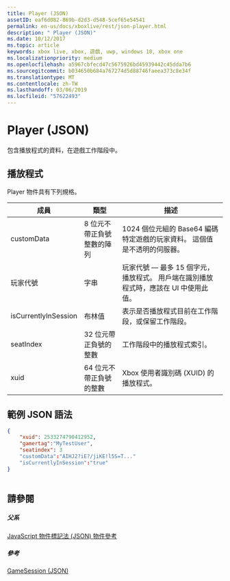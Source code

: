 ```yaml
---
title: Player (JSON)
assetID: eaf6d082-869b-d2d3-d548-5cef65e54541
permalink: en-us/docs/xboxlive/rest/json-player.html
description: " Player (JSON)"
ms.date: 10/12/2017
ms.topic: article
keywords: xbox live, xbox, 遊戲, uwp, windows 10, xbox one
ms.localizationpriority: medium
ms.openlocfilehash: a5967cbfecd47c5675926bd45939442c45dda7b6
ms.sourcegitcommit: b034650b684a767274d5d88746faeea373c8e34f
ms.translationtype: MT
ms.contentlocale: zh-TW
ms.lasthandoff: 03/06/2019
ms.locfileid: "57622493"
---
```

# <a name="player-json"></a>Player (JSON)
包含播放程式的資料，在遊戲工作階段中。 
<a id="ID4EN"></a>

 
## <a name="player"></a>播放程式
 
Player 物件具有下列規格。
 
| 成員| 類型| 描述| 
| --- | --- | --- | 
| customData| 8 位元不帶正負號整數的陣列| 1024 個位元組的 Base64 編碼特定遊戲的玩家資料。 這個值是不透明的伺服器。| 
| 玩家代號| 字串| 玩家代號 — 最多 15 個字元，播放程式。 用戶端在識別播放程式時，應該在 UI 中使用此值。 | 
| isCurrentlyInSession| 布林值| 表示是否播放程式目前在工作階段，或保留工作階段。| 
| seatIndex| 32 位元帶正負號的整數| 工作階段中的播放程式索引。| 
| xuid| 64 位元不帶正負號的整數| Xbox 使用者識別碼 (XUID) 的播放程式。| 
  
<a id="ID4E3C"></a>

 
## <a name="sample-json-syntax"></a>範例 JSON 語法
 

```json
{
    "xuid": 2533274790412952,
    "gamertag":"MyTestUser",
    "seatindex": 3
    "customData":"AIHJ2?iE?/jiKE!l5S=T..."
    "isCurrentlyInSession":"true"
}
    
```

  
<a id="ID4EFD"></a>

 
## <a name="see-also"></a>請參閱
 
<a id="ID4EHD"></a>

 
##### <a name="parent"></a>父系 

[JavaScript 物件標記法 (JSON) 物件參考](atoc-xboxlivews-reference-json.md)

  
<a id="ID4ERD"></a>

 
##### <a name="reference"></a>參考 

[GameSession (JSON)](json-gamesession.md)

   